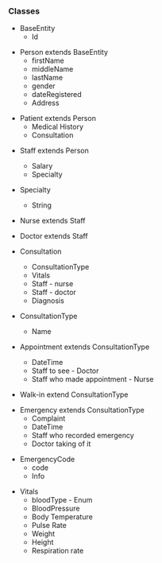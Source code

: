 ### Classes

- BaseEntity
  - Id

* Person extends BaseEntity
  - firstName
  - middleName
  - lastName
  - gender
  - dateRegistered
  - Address

- Patient extends Person
  - Medical History
  - Consultation

* Staff extends Person

  - Salary
  - Specialty

* Specialty

  - String

* Nurse extends Staff

- Doctor extends Staff

* Consultation

  - ConsultationType
  - Vitals
  - Staff - nurse
  - Staff - doctor
  - Diagnosis

* ConsultationType
  - Name

- Appointment extends ConsultationType

  - DateTime
  - Staff to see - Doctor
  - Staff who made appointment - Nurse

- Walk-in extend ConsultationType

* Emergency extends ConsultationType
  - Complaint
  - DateTime
  - Staff who recorded emergency
  - Doctor taking of it

- EmergencyCode
  - code
  - Info

* Vitals
  - bloodType - Enum
  - BloodPressure
  - Body Temperature
  - Pulse Rate
  - Weight
  - Height
  - Respiration rate
